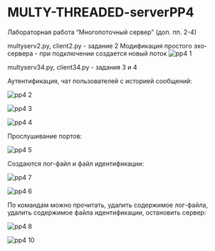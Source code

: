 # MULTY-THREADED-serverPP4
Лабораторная работа “Многопоточный сервер” (доп. пп. 2-4)

multyserv2.py, client2.py - задание 2
Модификация простого эхо-сервера - при подключении создается новый поток
![pp4 1](https://user-images.githubusercontent.com/91433112/141603438-82f8eedc-7232-49e9-a8df-52a07d70562f.png)


multyserv34.py, client34.py - задания 3 и 4


Аутентификация, чат пользователей с историей сообщений:

![pp4 2](https://user-images.githubusercontent.com/91433112/141603437-4a32c6fe-4fb8-4473-b818-923422d3f361.png)

![pp4 3](https://user-images.githubusercontent.com/91433112/141603436-2d58e19b-6045-4137-933a-4d607caac178.png)

![pp4 4](https://user-images.githubusercontent.com/91433112/141603433-998a42e6-67cb-4cc2-b749-0ff276fa35ab.png)

Прослушивание портов:

![pp4 5](https://user-images.githubusercontent.com/91433112/141603444-9cb819b9-405f-47f8-bd3d-001f9eea8e11.png)

Создаются лог-файл и файл идентификации:

![pp4 7](https://user-images.githubusercontent.com/91433112/141603442-8ad175b8-3f03-44e0-8552-96a83711aa9d.png)

![pp4 6](https://user-images.githubusercontent.com/91433112/141603443-6b37bca7-965a-407b-9238-d15a0f0b86ee.png)

По командам можно прочитать, удалить содержимое лог-файла, удалить содержимое файла идентификации, остановить сервер:

![pp4 8](https://user-images.githubusercontent.com/91433112/141603441-96990a73-a83c-4342-adb8-cb66ca56a3a6.png)


![pp4 10](https://user-images.githubusercontent.com/91433112/141603440-324b4d30-68b5-4d35-a737-7f903889565e.png)
